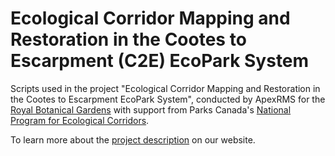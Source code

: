 # Ecological Corridor Mapping and Restoration in the Cootes to Escarpment (C2E) EcoPark System

Scripts used in the project "Ecological Corridor Mapping and Restoration in the Cootes to Escarpment EcoPark System", conducted by ApexRMS for the <a href=https://www.rbg.ca/ target="_blank">Royal Botanical Gardens</a> with support from Parks Canada's <a href=https://parks.canada.ca/nature/science/conservation/corridors-ecologiques-ecological-corridors target="_blank">National Program for Ecological Corridors</a>. 

To learn more about the <a href=https://apexrms.com/wildlife-corridor-analysis/ target="_blank">project description</a> on our website.

